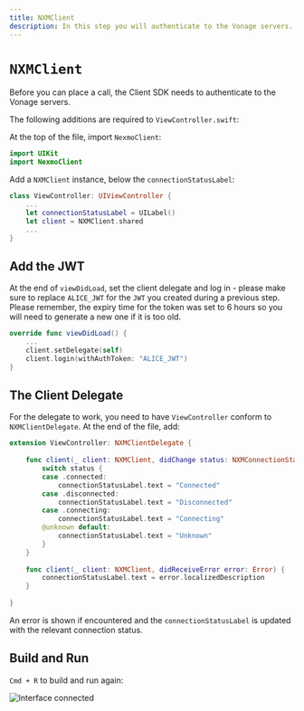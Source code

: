 ```yaml
---
title: NXMClient
description: In this step you will authenticate to the Vonage servers.
---
```


# `NXMClient`

Before you can place a call, the Client SDK needs to authenticate to the Vonage servers. 

The following additions are required to `ViewController.swift`:

At the top of the file, import `NexmoClient`:

```swift
import UIKit
import NexmoClient
```

Add a `NXMClient` instance, below the `connectionStatusLabel`:

```swift
class ViewController: UIViewController {
    ...
    let connectionStatusLabel = UILabel()
    let client = NXMClient.shared
    ...
}
```

## Add the JWT

At the end of `viewDidLoad`, set the client delegate and log in - please make sure to replace `ALICE_JWT` for the `JWT` you created during a previous step. Please remember, the expiry time for the token was set to 6 hours so you will need to generate a new one if it is too old.

```swift
override func viewDidLoad() {
    ...
    client.setDelegate(self)
    client.login(withAuthToken: "ALICE_JWT")
}
```

## The Client Delegate

For the delegate to work, you need to have `ViewController` conform to `NXMClientDelegate`. At the end of the file, add:

```swift
extension ViewController: NXMClientDelegate {
    
    func client(_ client: NXMClient, didChange status: NXMConnectionStatus, reason: NXMConnectionStatusReason) {
        switch status {
        case .connected:
            connectionStatusLabel.text = "Connected"
        case .disconnected:
            connectionStatusLabel.text = "Disconnected"
        case .connecting:
            connectionStatusLabel.text = "Connecting"
        @unknown default:
            connectionStatusLabel.text = "Unknown"
        }
    }
    
    func client(_ client: NXMClient, didReceiveError error: Error) {
        connectionStatusLabel.text = error.localizedDescription
    }
    
}
```

An error is shown if encountered and the `connectionStatusLabel` is updated with the relevant connection status. 

## Build and Run

`Cmd + R` to build and run again:

![Interface connected](/meta/client-sdk/ios-phone-to-app/interface-connected.png)
